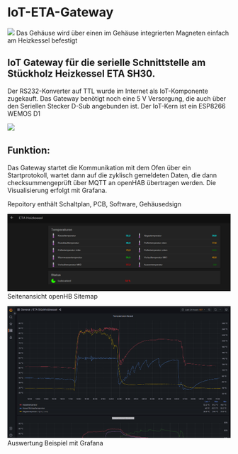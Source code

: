 # IoT-ETA-Gateway

![](https://github.com/ene9ba/IoT-ETA-Gateway/blob/main/GitHubDoc/Geh%C3%A4use%20ETA%20v13-1.png)
Das Gehäuse wird über einen im Gehäuse integrierten Magneten einfach am Heizkessel befestigt

## **IoT Gateway für die serielle Schnittstelle am Stückholz Heizkessel ETA SH30.**
Der RS232-Konverter auf TTL wurde im Internet als IoT-Komponente zugekauft.
Das Gateway benötigt noch eine 5 V Versorgung, die auch über den Seriellen 
Stecker D-Sub angebunden ist.
Der IoT-Kern ist ein ESP8266 WEMOS D1

![](https://github.com/ene9ba/IoT-ETA-Gateway/blob/main/GitHubDoc/Geh%C3%A4use%20ETA%20v13.png)


## Funktion: 
Das Gateway startet die Kommunikation mit dem Ofen über ein Startprotokoll,
wartet dann auf die zyklisch gemeldeten Daten, die dann checksummengeprüft 
über MQTT an openHAB übertragen werden. Die Visualisierung erfolgt mit Grafana.
          

Repoitory enthält Schaltplan, PCB, Software, Gehäusedsign 

![](https://github.com/ene9ba/IoT-ETA-Gateway/blob/main/GitHubDoc/openHAB.png)
Seitenansicht openHB Sitemap







![](https://github.com/ene9ba/IoT-ETA-Gateway/blob/main/GitHubDoc/Grafana.png)
Auswertung Beispiel mit Grafana

 
